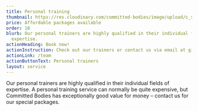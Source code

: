 ```yaml
---
title: Personal training
thumbnail: https://res.cloudinary.com/committed-bodies/image/upload/c_scale,f_auto,q_auto,w_600/v1642663481/services/personal-trainer-committed-bodies-gym-benoni.png
price: Affordable packages available
order: 10
blurb: Our personal trainers are highly qualified in their individual fields of
  expertise.
actionHeading: Book now!
actionInstruction: Check out our trainers or contact us via email at gi-jill@committedbodies.co.za
actionLink: /team
actionButtonText: Personal trainers
layout: service
---
```

Our personal trainers are highly qualified in their individual fields of expertise. A personal training service can normally be quite expensive, but Committed Bodies has exceptionally good value for money – contact us for our special packages.